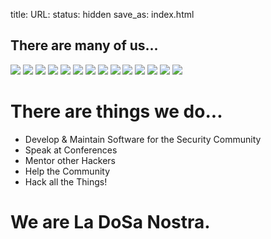 title: 
URL:
status: hidden
save_as: index.html

<div id="homepage-imgfest">
    <h2>There are many of us...</h2>
    <img class="profile" src="https://pbs.twimg.com/profile_images/1847507119/steve_bigger.png" />
    <img class="profile" src="https://pbs.twimg.com/profile_images/3269105045/c7ea7cf26df7badd54582e87a13ce6f0_bigger.jpeg" />
    <img class="profile" src="https://pbs.twimg.com/profile_images/428322190279188480/1Db59tES.jpeg" />
    <img class="profile" src="https://pbs.twimg.com/profile_images/2382509243/ph9nrn1w45aqbu4au3hm_bigger.gif" />
    <img class="profile" src="https://pbs.twimg.com/profile_images/3608979320/8404ab1be1e2e61964ac3f7f50f32aaa_bigger.jpeg" />
    <img class="profile" src="https://pbs.twimg.com/profile_images/421297942620684289/1CsIKEg5.png" />
    <img class="profile" src="https://pbs.twimg.com/profile_images/1184797963/me_bigger.jpg" />
    <img class="profile" src="https://pbs.twimg.com/profile_images/423616108944318464/hDl1TiNK.jpeg" />
    <img class="profile" src="https://pbs.twimg.com/profile_images/378800000530639680/6242937fb22f533b1b85fde3b7c1959d_bigger.jpeg" />
    <img class="profile" src="https://pbs.twimg.com/profile_images/427814073686704128/VfNmNhTU.jpeg" />
    <img class="profile" src="https://pbs.twimg.com/profile_images/378800000533779266/0fef7633ad965088c33ed494abaa6608_bigger.jpeg" />
    <img class="profile" src="https://pbs.twimg.com/profile_images/378800000449235157/70105cab4ef26f163ef2e219e001a372_bigger.png" />
    <img class="profile" src="https://pbs.twimg.com/profile_images/378800000055116024/fac1ba6cdb2125936e6adfdd19bb7c8d_bigger.jpeg" />
    <img class="profile" src="https://pbs.twimg.com/profile_images/2279523368/kysdvee37wwwxjk0vxsm_bigger.jpeg" />
</div>

# There are things we do...

* Develop & Maintain Software for the Security Community
* Speak at Conferences
* Mentor other Hackers
* Help the Community
* Hack all the Things!

# We are La DoSa Nostra.